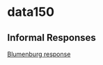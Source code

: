 # data150
## Informal Responses 

[Blumenburg response](https://rhrishik02.github.io/data150/blumenstock.md)

